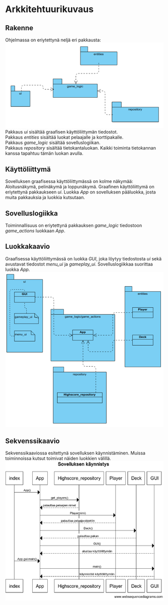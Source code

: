 <h1> Arkkitehtuurikuvaus </h1>

<h2>Rakenne</h2>

Ohjelmassa on eriytettynä neljä eri pakkausta: <br>
![Rakennekuvaus](./kuvat/rakennekuvaus.png)
<br>
Pakkaus <i>ui</i> sisältää graafisen käyttöliittymän tiedostot. <br>
Pakkaus <i>entities</i> sisältää luokat pelaajalle ja korttipakalle. <br>
Pakkaus <i>game_logic</i> sisältää sovelluslogiikan. <br>
Pakkaus <i>repository</i> sisältää tietokantaluokan. Kaikki toiminta tietokannan kanssa tapahtuu tämän luokan avulla.

<h2>Käyttöliittymä</h2>

Sovelluksen graafisessa käyttöliittymässä on kolme näkymää: Aloitusnäkymä, pelinäkymä ja loppunäkymä. Graafinen käyttöliittymä on eriytettynä pakkaukseen <i>ui</i>. 
Luokka <i>App</i> on sovelluksen pääluokka, josta muita pakkauksia ja luokkia kutsutaan.

<h2>Sovelluslogiikka</h2>
Toiminnallisuus on eriytettynä pakkauksen <i>game_logic</i> tiedostoon <i>game_actions</i> luokkaan <i>App</i>.

<h2> Luokkakaavio</h2>

Graafisessa käyttöliittymässä on luokka <i>GUI</i>, joka löytyy tiedostosta <i>ui</i> sekä avustavat tiedostot <i>menu_ui</i> ja <i>gameplay_ui</i>. Sovelluslogiikkaa suorittaa luokka <i>App</i>. <br>
![Luokkakaavio](./kuvat/luokkakaavio.png)

<h2> Sekvenssikaavio </h2>

Sekvenssikaaviossa esitettynä sovelluksen käynnistäminen. Muissa toiminnoissa kutsut toimivat näiden luokkien välillä. <br>
![Sekvenssikaavio](./kuvat/sekvenssikaavio.png)